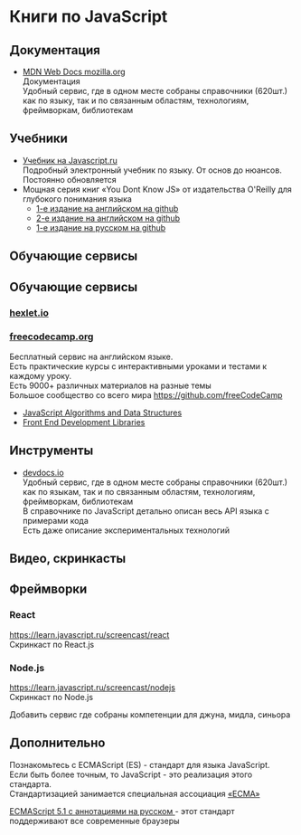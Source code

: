 # Книги по JavaScript

## Документация
- [MDN Web Docs mozilla.org](https://developer.mozilla.org/ru/docs/Web/JavaScript)
<br /> Документация 
<br /> Удобный сервис, где в одном месте собраны справочники (620шт.) как по языку, так и по связанным областям, технологиям, фреймворкам, библиотекам

## Учебники
- [Учебник на Javascript.ru](https://learn.javascript.ru/)
<br /> Подробный электронный учебник по языку. От основ до нюансов. Постоянно обновляется
- Мощная серия книг «You Dont Know JS» от издательства O'Reilly для глубокого понимания языка
  - [1-е издание на английском на github](https://github.com/getify/You-Dont-Know-JS/blob/1st-ed/README.md) <br />
  - [2-е издание на английском на github](https://github.com/getify/You-Dont-Know-JS) <br />
  - [1-е издание на русском на github](https://github.com/azat-io/you-dont-know-js-ru) <br />

## Обучающие сервисы


## Обучающие сервисы
### [hexlet.io](https://hexlet.io)

### [freecodecamp.org](https://www.freecodecamp.org)
Бесплатный сервис на английском языке. <br />
Есть практические курсы с интерактивными уроками и тестами к каждому уроку. <br />
Есть 9000+ различных материалов на разные темы <br />
Большое сообщество со всего мира https://github.com/freeCodeCamp
- [JavaScript Algorithms and Data Structures](https://www.freecodecamp.org/learn/javascript-algorithms-and-data-structures/#basic-javascript)
- [Front End Development Libraries](https://www.freecodecamp.org/learn/front-end-development-libraries/)

## Инструменты
- [devdocs.io](https://devdocs.io/javascript/)
  <br /> Удобный сервис, где в одном месте собраны справочники (620шт.) как по языкам, так и по связанным областям, технологиям, фреймворкам, библиотекам
  <br /> В справочнике по JavaScript детально описан весь API языка с примерами кода
  <br /> Есть даже описание экспериментальных технологий


## Видео, скринкасты 

## Фреймворки

### React
https://learn.javascript.ru/screencast/react <br />Скринкаст по React.js

### Node.js
https://learn.javascript.ru/screencast/nodejs <br />Скринкаст по Node.js

Добавить сервис где собраны компетенции для джуна, мидла, синьора

## Дополнительно
Познакомьтесь с ECMAScript (ES) - стандарт для языка JavaScript. <br /> 
Если быть более точным, то JavaScript - это реализация этого стандарта. <br />
Стандартизацией занимается специальная ассоциация [«ECMA»](https://www.ecma-international.org/)

[ECMAScript 5.1 с аннотациями на русском ](https://es5.javascript.ru/) - этот стандарт поддерживают все современные браузеры

